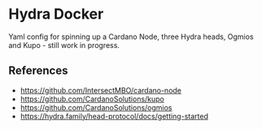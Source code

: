 # Hydra Docker

Yaml config for spinning up a Cardano Node, three Hydra heads, Ogmios and Kupo - still work in progress.

## References

- https://github.com/IntersectMBO/cardano-node
- https://github.com/CardanoSolutions/kupo
- https://github.com/CardanoSolutions/ogmios
- https://hydra.family/head-protocol/docs/getting-started